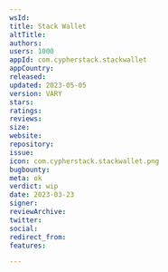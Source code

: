 ```yaml
---
wsId: 
title: Stack Wallet
altTitle: 
authors: 
users: 1000
appId: com.cypherstack.stackwallet
appCountry: 
released: 
updated: 2023-05-05
version: VARY
stars: 
ratings: 
reviews: 
size: 
website: 
repository: 
issue: 
icon: com.cypherstack.stackwallet.png
bugbounty: 
meta: ok
verdict: wip
date: 2023-03-23
signer: 
reviewArchive: 
twitter: 
social: 
redirect_from: 
features: 

---
```


